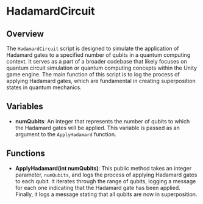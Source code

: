 # HadamardCircuit

## Overview
The `HadamardCircuit` script is designed to simulate the application of Hadamard gates to a specified number of qubits in a quantum computing context. It serves as a part of a broader codebase that likely focuses on quantum circuit simulation or quantum computing concepts within the Unity game engine. The main function of this script is to log the process of applying Hadamard gates, which are fundamental in creating superposition states in quantum mechanics.

## Variables
- **numQubits**: An integer that represents the number of qubits to which the Hadamard gates will be applied. This variable is passed as an argument to the `ApplyHadamard` function.

## Functions
- **ApplyHadamard(int numQubits)**: This public method takes an integer parameter, `numQubits`, and logs the process of applying Hadamard gates to each qubit. It iterates through the range of qubits, logging a message for each one indicating that the Hadamard gate has been applied. Finally, it logs a message stating that all qubits are now in superposition.